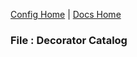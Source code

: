 [Config Home](config.md) | [Docs Home](../../index.md)

### File : Decorator Catalog <a name="top"/>


